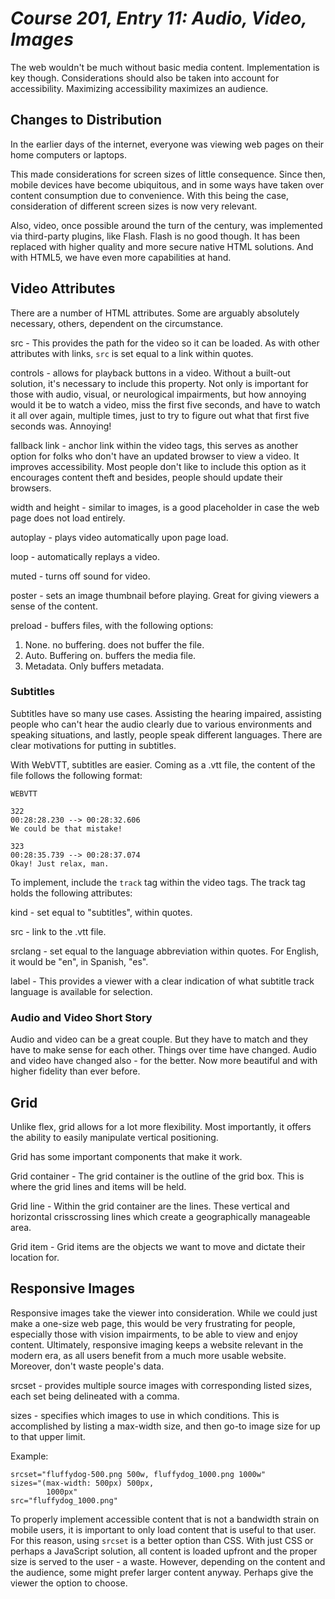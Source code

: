 # *Course 201, Entry 11:  Audio, Video, Images*

The web wouldn't be much without basic media content. Implementation is key though. Considerations should also be taken into account for accessibility. Maximizing accessibility maximizes an audience.

## Changes to Distribution 

In the earlier days of the internet, everyone was viewing web pages on their home computers or laptops. 

This made considerations for screen sizes of little consequence. Since then, mobile devices have become ubiquitous, and in some ways have taken over content consumption due to convenience. With this being the case, consideration of different screen sizes is now very relevant.

Also, video, once possible around the turn of the century, was implemented via third-party plugins, like Flash. Flash is no good though. It has been replaced with higher quality and more secure native HTML solutions. And with HTML5, we have even more capabilities at hand. 

## Video Attributes

There are a number of HTML attributes. Some are arguably absolutely necessary, others, dependent on the circumstance.

src - This provides the path for the video so it can be loaded. As with other attributes with links, `src` is set equal to a link within quotes.

controls - allows for playback buttons in a video. Without a built-out solution, it's necessary to include this property. Not only is important for those with audio, visual, or neurological impairments, but how annoying would it be to watch a video, miss the first five seconds, and have to watch it all over again, multiple times, just to try to figure out what that first five seconds was. Annoying!

fallback link - anchor link within the video tags, this serves as another option for folks who don't have an updated browser to view a video. It improves accessibility. Most people don't like to include this option as it encourages content theft and besides, people should update their browsers.

width and height - similar to images, is a good placeholder in case the web page does not load entirely.

autoplay - plays video automatically upon page load.

loop - automatically replays a video.

muted - turns off sound for video.

poster - sets an image thumbnail before playing. Great for giving viewers a sense of the content.

preload - buffers files, with the following options:

1. None. no buffering. does not buffer the file.
2. Auto. Buffering on. buffers the media file.
3. Metadata. Only buffers metadata.

### Subtitles

Subtitles have so many use cases. Assisting the hearing impaired, assisting people who can't hear the audio clearly due to various environments and speaking situations, and lastly, people speak different languages. There are clear motivations for putting in subtitles.

With WebVTT, subtitles are easier. Coming as a .vtt file, the content of the file follows the following format:

```
WEBVTT

322
00:28:28.230 --> 00:28:32.606
We could be that mistake!

323
00:28:35.739 --> 00:28:37.074
Okay! Just relax, man. 

```

To implement, include the `track` tag within the video tags. The track tag holds the following attributes:

kind - set equal to "subtitles", within quotes.

src - link to the .vtt file.

srclang - set equal to the language abbreviation within quotes. For English, it would be "en", in Spanish, "es".

label - This provides a viewer with a clear indication of what subtitle track language is available for selection.

### Audio and Video Short Story

Audio and video can be a great couple. But they have to match and they have to make sense for each other. Things over time have changed. Audio and video have changed also - for the better. Now more beautiful and with higher fidelity than ever before.

## Grid 

Unlike flex, grid allows for a lot more flexibility. Most importantly, it offers the ability to easily manipulate vertical positioning.

Grid has some important components that make it work.

Grid container - The grid container is the outline of the grid box. This is where the grid lines and items will be held.

Grid line -  Within the grid container are the lines. These vertical and horizontal crisscrossing lines which create a geographically manageable area.

Grid item - Grid items are the objects we want to move and dictate their location for.

## Responsive Images

Responsive images take the viewer into consideration. While we could just make a one-size web page, this would be very frustrating for people, especially those with vision impairments, to be able to view and enjoy content. Ultimately, responsive imaging keeps a website relevant in the modern era, as all users benefit from a much more usable website. Moreover, don't waste people's data.

srcset - provides multiple source images with corresponding listed sizes, each set being delineated with a comma.

sizes - specifies which images to use in which conditions. This is accomplished by listing a max-width size, and then go-to image size for up to that upper limit.

Example:
```
srcset="fluffydog-500.png 500w, fluffydog_1000.png 1000w"
sizes="(max-width: 500px) 500px,
        1000px"
src="fluffydog_1000.png"

```

To properly implement accessible content that is not a bandwidth strain on mobile users, it is important to only load content that is useful to that user. For this reason, using `srcset` is a better option than CSS. With just CSS or perhaps a JavaScript solution, all content is loaded upfront and the proper size is served to the user - a waste. However, depending on the content and the audience, some might prefer larger content anyway. Perhaps give the viewer the option to choose.
